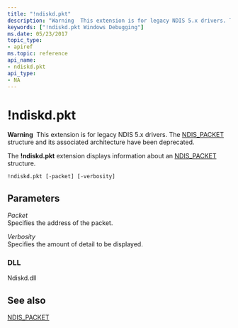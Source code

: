```yaml
---
title: "!ndiskd.pkt"
description: "Warning  This extension is for legacy NDIS 5.x drivers. The ndiskd.pkt extension displays information about an NDIS_PACKET structure."
keywords: ["!ndiskd.pkt Windows Debugging"]
ms.date: 05/23/2017
topic_type:
- apiref
ms.topic: reference
api_name:
- ndiskd.pkt
api_type:
- NA
---
```


# !ndiskd.pkt

**Warning**  This extension is for legacy NDIS 5.x drivers. The [NDIS\_PACKET](/previous-versions/windows/hardware/network/ff557086(v=vs.85)) structure and its associated architecture have been deprecated.

The **!ndiskd.pkt** extension displays information about an [NDIS\_PACKET](/previous-versions/windows/hardware/network/ff557086(v=vs.85)) structure.

```console
!ndiskd.pkt [-packet] [-verbosity] 
```

## Parameters

<span id="_______Packet______"></span><span id="_______packet______"></span><span id="_______PACKET______"></span> *Packet*   
Specifies the address of the packet.

<span id="_______Verbosity______"></span><span id="_______verbosity______"></span><span id="_______VERBOSITY______"></span> *Verbosity*   
Specifies the amount of detail to be displayed.

### DLL

Ndiskd.dll

## See also

[NDIS\_PACKET](/previous-versions/windows/hardware/network/ff557086(v=vs.85))


